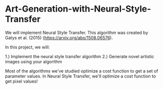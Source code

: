 # Art-Generation-with-Neural-Style-Transfer
We will implement Neural Style Transfer. This algorithm was created by Gatys et al. (2015) (https://arxiv.org/abs/1508.06576).

In this project, we will:

1.) Implement the neural style transfer algorithm
2.) Generate novel artistic images using your algorithm

Most of the algorithms we've studied optimize a cost function to get a set of parameter values. In Neural Style Transfer, we'll optimize a cost function to get pixel values!
